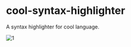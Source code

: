 # cool-syntax-highlighter
A syntax highlighter for cool language.

![1](https://user-images.githubusercontent.com/50865519/214541700-54394058-fc00-4392-a8a1-d3821ba25f33.JPG)
